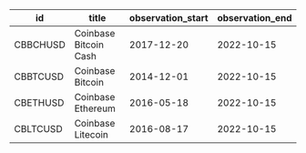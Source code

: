 | id       | title                 | observation_start   | observation_end   |
|----------|-----------------------|---------------------|-------------------|
| CBBCHUSD | Coinbase Bitcoin Cash | 2017-12-20          | 2022-10-15        |
| CBBTCUSD | Coinbase Bitcoin      | 2014-12-01          | 2022-10-15        |
| CBETHUSD | Coinbase Ethereum     | 2016-05-18          | 2022-10-15        |
| CBLTCUSD | Coinbase Litecoin     | 2016-08-17          | 2022-10-15        |